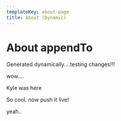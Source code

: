```yaml
---
templateKey: about-page
title: About (Dynamic)
---
```

# About appendTo

Generated dynamically....testing changes!!!

wow....

Kyle was here

So cool. now push it live!



yeah..
